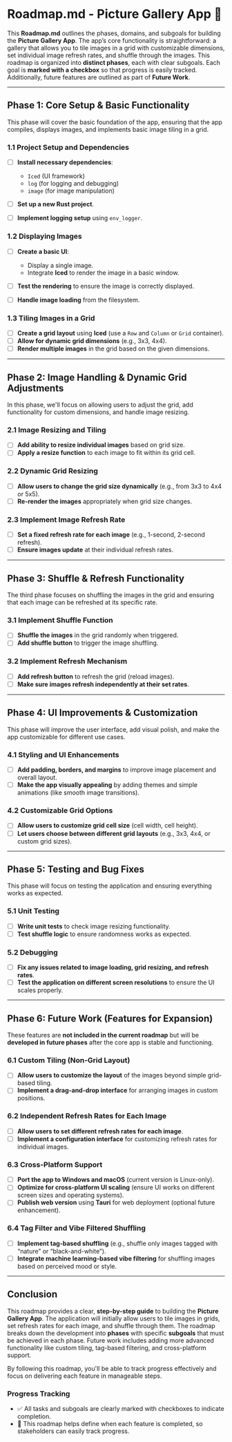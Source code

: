 # **Roadmap.md** - **Picture Gallery App** 🎨

This **Roadmap.md** outlines the phases, domains, and subgoals for building the **Picture Gallery App**. The app’s core functionality is straightforward: a gallery that allows you to tile images in a grid with customizable dimensions, set individual image refresh rates, and shuffle through the images. This roadmap is organized into **distinct phases**, each with clear subgoals. Each goal is **marked with a checkbox** so that progress is easily tracked. Additionally, future features are outlined as part of **Future Work**.

---

## **Phase 1: Core Setup & Basic Functionality**

This phase will cover the basic foundation of the app, ensuring that the app compiles, displays images, and implements basic image tiling in a grid.

### **1.1 Project Setup and Dependencies**

* [ ] **Install necessary dependencies**:

  * `Iced` (UI framework)
  * `log` (for logging and debugging)
  * `image` (for image manipulation)
* [ ] **Set up a new Rust project**.
* [ ] **Implement logging setup** using `env_logger`.

### **1.2 Displaying Images**

* [ ] **Create a basic UI**:

  * Display a single image.
  * Integrate **Iced** to render the image in a basic window.
* [ ] **Test the rendering** to ensure the image is correctly displayed.
* [ ] **Handle image loading** from the filesystem.

### **1.3 Tiling Images in a Grid**

* [ ] **Create a grid layout** using **Iced** (use a `Row` and `Column` or `Grid` container).
* [ ] **Allow for dynamic grid dimensions** (e.g., 3x3, 4x4).
* [ ] **Render multiple images** in the grid based on the given dimensions.

---

## **Phase 2: Image Handling & Dynamic Grid Adjustments**

In this phase, we'll focus on allowing users to adjust the grid, add functionality for custom dimensions, and handle image resizing.

### **2.1 Image Resizing and Tiling**

* [ ] **Add ability to resize individual images** based on grid size.
* [ ] **Apply a resize function** to each image to fit within its grid cell.

### **2.2 Dynamic Grid Resizing**

* [ ] **Allow users to change the grid size dynamically** (e.g., from 3x3 to 4x4 or 5x5).
* [ ] **Re-render the images** appropriately when grid size changes.

### **2.3 Implement Image Refresh Rate**

* [ ] **Set a fixed refresh rate for each image** (e.g., 1-second, 2-second refresh).
* [ ] **Ensure images update** at their individual refresh rates.

---

## **Phase 3: Shuffle & Refresh Functionality**

The third phase focuses on shuffling the images in the grid and ensuring that each image can be refreshed at its specific rate.

### **3.1 Implement Shuffle Function**

* [ ] **Shuffle the images** in the grid randomly when triggered.
* [ ] **Add shuffle button** to trigger the image shuffling.

### **3.2 Implement Refresh Mechanism**

* [ ] **Add refresh button** to refresh the grid (reload images).
* [ ] **Make sure images refresh independently at their set rates**.

---

## **Phase 4: UI Improvements & Customization**

This phase will improve the user interface, add visual polish, and make the app customizable for different use cases.

### **4.1 Styling and UI Enhancements**

* [ ] **Add padding, borders, and margins** to improve image placement and overall layout.
* [ ] **Make the app visually appealing** by adding themes and simple animations (like smooth image transitions).

### **4.2 Customizable Grid Options**

* [ ] **Allow users to customize grid cell size** (cell width, cell height).
* [ ] **Let users choose between different grid layouts** (e.g., 3x3, 4x4, or custom grid sizes).

---

## **Phase 5: Testing and Bug Fixes**

This phase will focus on testing the application and ensuring everything works as expected.

### **5.1 Unit Testing**

* [ ] **Write unit tests** to check image resizing functionality.
* [ ] **Test shuffle logic** to ensure randomness works as expected.

### **5.2 Debugging**

* [ ] **Fix any issues related to image loading, grid resizing, and refresh rates**.
* [ ] **Test the application on different screen resolutions** to ensure the UI scales properly.

---

## **Phase 6: Future Work (Features for Expansion)**

These features are **not included in the current roadmap** but will be **developed in future phases** after the core app is stable and functioning.

### **6.1 Custom Tiling (Non-Grid Layout)**

* [ ] **Allow users to customize the layout** of the images beyond simple grid-based tiling.
* [ ] **Implement a drag-and-drop interface** for arranging images in custom positions.

### **6.2 Independent Refresh Rates for Each Image**

* [ ] **Allow users to set different refresh rates for each image**.
* [ ] **Implement a configuration interface** for customizing refresh rates for individual images.

### **6.3 Cross-Platform Support**

* [ ] **Port the app to Windows and macOS** (current version is Linux-only).
* [ ] **Optimize for cross-platform UI scaling** (ensure UI works on different screen sizes and operating systems).
* [ ] **Publish web version** using **Tauri** for web deployment (optional future enhancement).

### **6.4 Tag Filter and Vibe Filtered Shuffling**

* [ ] **Implement tag-based shuffling** (e.g., shuffle only images tagged with “nature” or “black-and-white”).
* [ ] **Integrate machine learning-based vibe filtering** for shuffling images based on perceived mood or style.

---

## **Conclusion**

This roadmap provides a clear, **step-by-step guide** to building the **Picture Gallery App**. The application will initially allow users to tile images in grids, set refresh rates for each image, and shuffle through them. The roadmap breaks down the development into **phases** with specific **subgoals** that must be achieved in each phase. Future work includes adding more advanced functionality like custom tiling, tag-based filtering, and cross-platform support.

By following this roadmap, you'll be able to track progress effectively and focus on delivering each feature in manageable steps.

### **Progress Tracking**

* ✅ All tasks and subgoals are clearly marked with checkboxes to indicate completion.
* 📅 This roadmap helps define when each feature is completed, so stakeholders can easily track progress.

